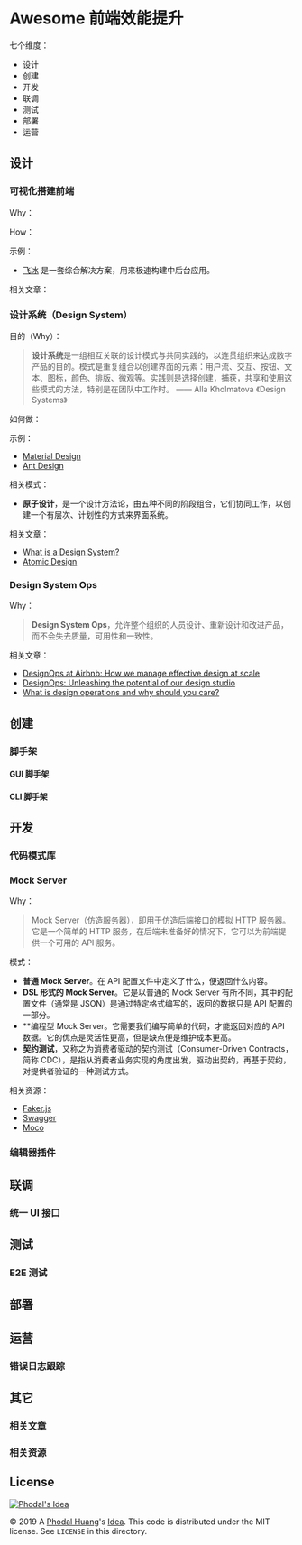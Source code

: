 # Awesome 前端效能提升

七个维度：

 - 设计
 - 创建
 - 开发
 - 联调
 - 测试
 - 部署
 - 运营
 
 
## 设计


### 可视化搭建前端

Why：

> 


How：

示例：

 - [飞冰](https://github.com/alibaba/ice) 是一套综合解决方案，用来极速构建中后台应用。

相关文章：

### 设计系统（Design System）

目的（Why）：

> **设计系统**是一组相互关联的设计模式与共同实践的，以连贯组织来达成数字产品的目的。模式是重复组合以创建界面的元素：用户流、交互、按钮、文本、图标，颜色、排版、微观等。实践则是选择创建，捕获，共享和使用这些模式的方法，特别是在团队中工作时。 —— Alla Kholmatova 《Design Systems》

如何做：

示例：

 - [Material Design](https://material.io/design/)
 - [Ant Design](https://ant.design/)

相关模式：

 - **原子设计**，是一个设计方法论，由五种不同的阶段组合，它们协同工作，以创建一个有层次、计划性的方式来界面系统。

相关文章：

 - [What is a Design System?](https://medium.muz.li/what-is-a-design-system-1e43d19e7696)
 - [Atomic Design](http://atomicdesign.bradfrost.com/table-of-contents/)

### Design System Ops

Why：

> **Design System Ops**，允许整个组织的人员设计、重新设计和改进产品，而不会失去质量，可用性和一致性。

相关文章：

 - [DesignOps at Airbnb: How we manage effective design at scale](https://airbnb.design/designops-airbnb/)
 - [DesignOps: Unleashing the potential of our design studio](https://www.atlassian.com/blog/inside-atlassian/designops-atlassian-design-studio)
 - [What is design operations and why should you care?](https://medium.com/designer-hangout/what-is-design-operations-and-why-should-you-care-b72f02b47761)

## 创建

### 脚手架

#### GUI 脚手架  

#### CLI 脚手架

## 开发 

### 代码模式库

### Mock Server

Why：

> Mock Server（仿造服务器），即用于仿造后端接口的模拟 HTTP 服务器。它是一个简单的 HTTP 服务，在后端未准备好的情况下，它可以为前端提供一个可用的 API 服务。

模式：

 - **普通 Mock Server**。在 API 配置文件中定义了什么，便返回什么内容。
 - **DSL 形式的 Mock Server**。它是以普通的 Mock Server 有所不同，其中的配置文件（通常是 JSON）是通过特定格式编写的，返回的数据只是 API 配置的一部分。
 - **编程型 Mock Server。它需要我们编写简单的代码，才能返回对应的 API 数据。它的优点是灵活性更高，但是缺点便是维护成本更高。
 - **契约测试**，又称之为消费者驱动的契约测试（Consumer-Driven Contracts，简称 CDC），是指从消费者业务实现的角度出发，驱动出契约，再基于契约，对提供者验证的一种测试方式。

相关资源：

 - [Faker.js](https://github.com/marak/Faker.js/)
 - [Swagger](https://github.com/swagger-api/swagger-ui)
 - [Moco](https://github.com/dreamhead/moco)

### 编辑器插件

## 联调

### 统一 UI 接口

## 测试

### E2E 测试

## 部署



## 运营


### 错误日志跟踪


## 其它 

### 相关文章

### 相关资源

License
---

[![Phodal's Idea](http://brand.phodal.com/shields/idea-small.svg)](http://ideas.phodal.com/)

© 2019 A [Phodal Huang](https://www.phodal.com)'s [Idea](http://github.com/phodal/ideas).  This code is distributed under the MIT license. See `LICENSE` in this directory.
